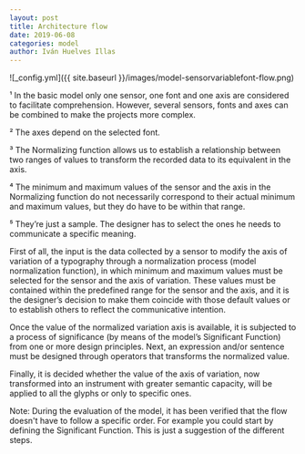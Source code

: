 ```yaml
---
layout: post
title: Architecture flow
date: 2019-06-08
categories: model
author: Iván Huelves Illas
---
```

![_config.yml]({{ site.baseurl }}/images/model-sensorvariablefont-flow.png)

¹ In the basic model only one sensor, one font and one axis are considered to facilitate comprehension. However, several sensors, fonts and axes can be combined to make the projects more complex.

² The axes depend on the selected font.

³ The Normalizing function allows us to establish a relationship between two ranges of values to transform the recorded data to its equivalent in the axis.

⁴ The minimum and maximum values of the sensor and the axis in the Normalizing function do not necessarily correspond to their actual minimum and maximum values, but they do have to be within that range.

⁵ They’re just a sample. The designer has to select the ones he needs to communicate a specific meaning.

First of all, the input is the data collected by a sensor to modify the axis of variation of a typography through a normalization process (model normalization function), in which minimum and maximum values must be selected for the sensor and the axis of variation. These values must be contained within the predefined range for the sensor and the axis, and it is the designer’s decision to make them coincide with those default values or to establish others to reflect the communicative intention.

Once the value of the normalized variation axis is available, it is subjected to a process of significance (by means of the model’s Significant Function) from one or more design principles. Next, an expression and/or sentence must be designed through operators that transforms the normalized value.

Finally, it is decided whether the value of the axis of variation, now transformed into an instrument with greater semantic capacity, will be applied to all the glyphs or only to specific ones.

Note: During the evaluation of the model, it has been verified that the flow doesn't have to follow a specific order. For example you could start by defining the Significant Function. This is just a suggestion of the different steps.
